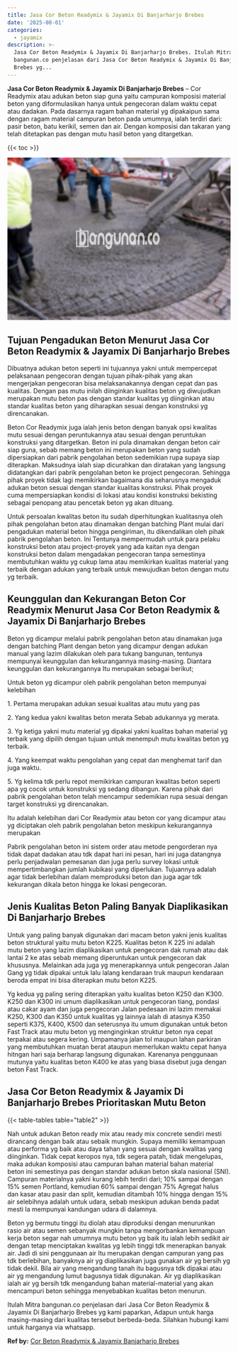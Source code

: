```yaml
---
title: Jasa Cor Beton Readymix & Jayamix Di Banjarharjo Brebes
date: '2025-08-01'
categories:
  - jayamix
description: >-
  Jasa Cor Beton Readymix & Jayamix Di Banjarharjo Brebes. Itulah Mitra
  bangunan.co penjelasan dari Jasa Cor Beton Readymix & Jayamix Di Banjarharjo
  Brebes yg...
---
```


**Jasa Cor Beton Readymix & Jayamix Di Banjarharjo Brebes** – Cor Readymix atau adukan beton siap guna yaitu campuran komposisi material beton yang diformulasikan hanya untuk pengecoran dalam waktu cepat atau dadakan. Pada dasarnya ragam bahan material yg dipakaipun sama dengan ragam material campuran beton pada umumnya, ialah terdiri dari: pasir beton, batu kerikil, semen dan air. Dengan komposisi dan takaran yang telah ditetapkan pas dengan mutu hasil beton yang ditargetkan.

{{< toc >}}

![Jasa Cor Beton Readymix & Jayamix Di Banjarharjo Brebes](/images/jasa-cor-readymix-55.png)

## Tujuan Pengadukan Beton Menurut Jasa Cor Beton Readymix & Jayamix Di Banjarharjo Brebes

Dibuatnya adukan beton seperti ini tujuannya yakni untuk mempercepat pelaksanaan pengecoran dengan tujuan pihak-pihak yang akan mengerjakan pengecoran bisa melaksanakannya dengan cepat dan pas kualitas. Dengan pas mutu inilah diinginkan kualitas beton yg diwujudkan merupakan mutu beton pas dengan standar kualitas yg diinginkan atau standar kualitas beton yang diharapkan sesuai dengan konstruksi yg direncanakan.

Beton Cor Readymix juga ialah jenis beton dengan banyak opsi kwalitas mutu sesuai dengan peruntukannya atau sesuai dengan peruntukan konstruksi yang ditargetkan. Beton ini pula dinamakan dengan beton cair siap guna, sebab memang beton ini merupakan beton yang sudah dipersiapkan dari pabrik pengolahan beton sedemikian rupa supaya siap diterapkan. Maksudnya ialah siap dicurahkan dan diratakan yang langsung didatangkan dari pabrik pengolahan beton ke project pengecoran. Sehingga pihak proyek tidak lagi memikirkan bagaimana dia seharusnya mengaduk adukan beton sesuai dengan standar kualitas konstruksi. Pihak proyek cuma mempersiapkan kondisi di lokasi atau kondisi konstruksi bekisting sebagai penopang atau pencetak beton yg akan dituang.

Untuk persoalan kwalitas beton itu sudah diperhitungkan kualitasnya oleh pihak pengolahan beton atau dinamakan dengan batching Plant mulai dari pengadukan material beton hingga pengiriman, itu dikendalikan oleh pihak pabrik pengolahan beton. Ini Tentunya mempermudah untuk para pelaku konstruksi beton atau project-proyek yang ada kaitan nya dengan konstruksi beton dalam mengadakan pengecoran tanpa semestinya membutuhkan waktu yg cukup lama atau memikirkan kualitas material yang terbaik dengan adukan yang terbaik untuk mewujudkan beton dengan mutu yg terbaik.

## Keunggulan dan Kekurangan Beton Cor Readymix Menurut Jasa Cor Beton Readymix & Jayamix Di Banjarharjo Brebes

Beton yg dicampur melalui pabrik pengolahan beton atau dinamakan juga dengan batching Plant dengan beton yang dicampur dengan adukan manual yang lazim dilakukan oleh para tukang bangunan, tentunya mempunyai keunggulan dan kekurangannya masing-masing. Diantara keunggulan dan kekurangannya Itu merupakan sebagai berikut;

Untuk beton yg dicampur oleh pabrik pengolahan beton mempunyai kelebihan

1\. Pertama merupakan adukan sesuai kualitas atau mutu yang pas

2\. Yang kedua yakni kwalitas beton merata Sebab adukannya yg merata.

3\. Yg ketiga yakni mutu material yg dipakai yakni kualitas bahan material yg terbaik yang dipilih dengan tujuan untuk menempuh mutu kwalitas beton yg terbaik.

4\. Yang keempat waktu pengolahan yang cepat dan menghemat tarif dan juga waktu.

5\. Yg kelima tdk perlu repot memikirkan campuran kwalitas beton seperti apa yg cocok untuk konstruksi yg sedang dibangun. Karena pihak dari pabrik pengolahan beton telah mencampur sedemikian rupa sesuai dengan target konstruksi yg direncanakan.

Itu adalah kelebihan dari Cor Readymix atau beton cor yang dicampur atau yg diciptakan oleh pabrik pengolahan beton meskipun kekurangannya merupakan

Pabrik pengolahan beton ini sistem order atau metode pengorderan nya tidak dapat dadakan atau tdk dapat hari ini pesan, hari ini juga datangnya perlu penjadwalan pemesanan dan juga perlu survey lokasi untuk mempertimbangkan jumlah kubikasi yang diperlukan. Tujuannya adalah agar tidak berlebihan dalam memproduksi beton dan juga agar tdk kekurangan dikala beton hingga ke lokasi pengecoran.

## Jenis Kualitas Beton Paling Banyak Diaplikasikan Di Banjarharjo Brebes

Untuk yang paling banyak digunakan dari macam beton yakni jenis kualitas beton struktural yaitu mutu beton K225. Kualitas beton K 225 ini adalah mutu beton yang lazim diaplikasikan untuk pengecoran dak rumah atau dak lantai 2 ke atas sebab memang diperuntukan untuk pengecoran dak khususnya. Melainkan ada juga yg menerapkannya untuk pengecoran Jalan Gang yg tidak dipakai untuk lalu lalang kendaraan truk maupun kendaraan beroda empat ini bisa diterapkan mutu beton K225.

Yg kedua yg paling sering diterapkan yaitu kualitas beton K250 dan K300. K250 dan K300 ini umum diaplikasikan untuk pengecoran tiang, pondasi atau cakar ayam dan juga pengecoran Jalan pedesaan ini lazim memakai K250, K300 dan K350 untuk kualitas yg lainnya ialah di atasnya K350 seperti K375, K400, K500 dan seterusnya itu umum digunakan untuk beton Fast Track atau mutu beton yg menginginkan struktur beton nya cepat terpakai atau segera kering. Umpamanya jalan tol maupun lahan parkiran yang membutuhkan muatan berat ataupun memerlukan waktu cepat hanya hitngan hari saja berharap langsung digunakan. Karenanya penggunaan mutunya yaitu kualitas beton K400 ke atas yang biasa disebut juga dengan beton Fast Track.

## Jasa Cor Beton Readymix & Jayamix Di Banjarharjo Brebes Prioritaskan Mutu Beton

{{< table-tables table="table2" >}}

Nah untuk adukan Beton ready mix atau ready mix concrete sendiri mesti dirancang dengan baik atau sebaik mungkin. Supaya memiliki kemampuan atau performa yg baik atau daya tahan yang sesuai dengan kwalitas yang diinginkan. Tidak cepat keropos nya, tdk segera patah, tidak mengelupas, maka adukan komposisi atau campuran bahan material bahan material beton ini semestinya pas dengan standar adukan beton skala nasional (SNI). Campuran materialnya yakni kurang lebih terdiri dari; 10% sampai dengan 15% semen Portland, kemudian 60% sampai dengan 75% Agregat halus dan kasar atau pasir dan split, kemudian ditambah 10% hingga dengan 15% air selebihnya adalah untuk udara, sebab meskipun adukan benda padat mesti Ia mempunyai kandungan udara di dalamnya.

Beton yg bermutu tinggi itu diolah atau diproduksi dengan menurunkan rasio air atau semen sebanyak mungkin tanpa mengorbankan kemampuan kerja beton segar nah umumnya mutu beton yg baik itu ialah lebih sedikit air dengan tetap menciptakan kwalitas yg lebih tinggi tdk menerapkan banyak air. Jadi di sini penggunaan air Itu merupakan dengan campuran yang pas tdk berlebihan, banyaknya air yg diaplikasikan juga gunakan air yg bersih yg tidak dekil. Bila air yang mengandung tanah itu bagusnya tdk dipakai atau air yg mengandung lumut bagusnya tidak digunakan. Air yg diaplikasikan ialah air yg bersih tdk mengandung bahan material-material yang akan mencampuri beton sehingga menyebabkan kualitas beton menurun.

Itulah Mitra bangunan.co penjelasan dari Jasa Cor Beton Readymix & Jayamix Di Banjarharjo Brebes yg kami paparkan, Adapun untuk harga masing-masing dari kualitas tersebut berbeda-beda. Silahkan hubungi kami untuk harganya via whatsapp.

**Ref by:** [Cor Beton Readymix & Jayamix Banjarharjo Brebes](https://id.wikipedia.org/wiki/Cor)
